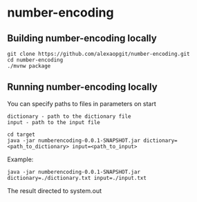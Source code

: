 # number-encoding

## Building number-encoding locally

	git clone https://github.com/alexaopgit/number-encoding.git
	cd number-encoding
	./mvnw package


## Running number-encoding locally
You can specify paths to files in parameters on start
    
    dictionary - path to the dictionary file
    input - path to the input file

	cd target
	java -jar numberencoding-0.0.1-SNAPSHOT.jar dictionary=<path_to_dictionary> input=<path_to_input>
	

Example:

    java -jar numberencoding-0.0.1-SNAPSHOT.jar dictionary=./dictionary.txt input=./input.txt
    
The result directed to system.out